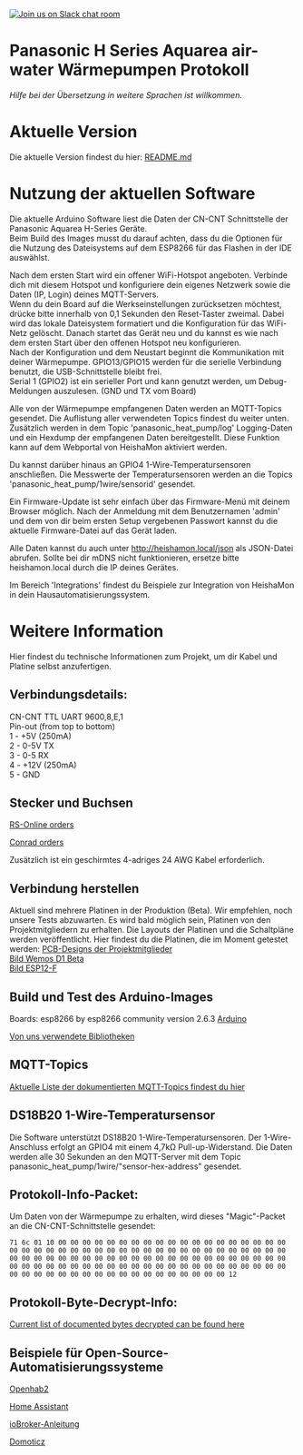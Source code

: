 [![Join us on Slack chat room](https://img.shields.io/badge/Slack-Join%20the%20chat%20room-orange)](https://join.slack.com/t/panasonic-wemos/shared_invite/enQtODg2MDY0NjE1OTI3LTgzYjkwMzIwNTAwZTMyYzgwNDQ1Y2QxYjkwODg3NjMyN2MyM2ViMDM3Yjc3OGE3MGRiY2FkYzI4MzZiZDVkNGE)

# Panasonic H Series Aquarea air-water Wärmepumpen Protokoll

*Hilfe bei der Übersetzung in weitere Sprachen ist willkommen.*

# Aktuelle Version
Die aktuelle Version findest du hier: [README.md](README.md)

# Nutzung der aktuellen Software
Die aktuelle Arduino Software liest die Daten der CN-CNT Schnittstelle der Panasonic Aquarea H-Series Geräte. \
Beim Build des Images musst du darauf achten, dass du die Optionen für die Nutzung des Dateisystems auf dem ESP8266 für das Flashen in der IDE auswählst.

Nach dem ersten Start wird ein offener WiFi-Hotspot angeboten. Verbinde dich mit diesem Hotspot und konfiguriere dein eigenes Netzwerk sowie die Daten (IP, Login) deines MQTT-Servers. \
Wenn du dein Board auf die Werkseinstellungen zurücksetzen möchtest, drücke bitte innerhalb von 0,1 Sekunden den Reset-Taster zweimal. Dabei wird das lokale Dateisystem formatiert und die Konfiguration für das WiFi-Netz gelöscht. Danach startet das Gerät neu und du kannst es wie nach dem ersten Start über den offenen Hotspot neu konfigurieren. \
Nach der Konfiguration und dem Neustart beginnt die Kommunikation mit deiner Wärmepumpe. GPIO13/GPIO15 werden für die serielle Verbindung benutzt, die USB-Schnittstelle bleibt frei. \
Serial 1 (GPIO2) ist ein serieller Port und kann genutzt werden, um Debug-Meldungen auszulesen. (GND und TX vom Board)

Alle von der Wärmepumpe empfangenen Daten werden an MQTT-Topics gesendet. Die Auflistung aller verwendeten Topics findest du weiter unten. Zusätzlich werden in dem Topic 'panasonic_heat_pump/log' Logging-Daten und ein Hexdump der empfangenen Daten bereitgestellt. Diese Funktion kann auf dem Webportal von HeishaMon aktiviert werden.

Du kannst darüber hinaus an GPIO4 1-Wire-Temperatursensoren anschließen. Die Messwerte der Temperatursensoren werden an die Topics 'panasonic_heat_pump/1wire/sensorid' gesendet.

Ein Firmware-Update ist sehr einfach über das Firmware-Menü mit deinem Browser möglich. Nach der Anmeldung mit dem Benutzernamen 'admin' und dem von dir beim ersten Setup vergebenen Passwort kannst du die aktuelle Firmware-Datei auf das Gerät laden.

Alle Daten kannst du auch unter http://heishamon.local/json als JSON-Datei abrufen. Sollte bei dir mDNS nicht funktionieren, ersetze bitte heishamon.local durch die IP deines Gerätes.

Im Bereich 'Integrations' findest du Beispiele zur Integration von HeishaMon in dein Hausautomatisierungssystem.

# Weitere Information
Hier findest du technische Informationen zum Projekt, um dir Kabel und Platine selbst anzufertigen.

## Verbindungsdetails:
CN-CNT TTL UART 9600,8,E,1  \
Pin-out (from top to bottom) \
1 - +5V (250mA)  \
2 - 0-5V TX  \
3 - 0-5 RX  \
4 - +12V (250mA) \
5 - GND

## Stecker und Buchsen
[RS-Online orders](Connectors_RSO.md)

[Conrad orders](Connectors_Conrad.md)

Zusätzlich ist ein geschirmtes 4-adriges 24 AWG Kabel erforderlich. 


## Verbindung herstellen
Aktuell sind mehrere Platinen in der Produktion (Beta). Wir empfehlen, noch unsere Tests abzuwarten.
Es wird bald möglich sein, Platinen von den Projektmitgliedern zu erhalten. Die Layouts der Platinen und die Schaltpläne werden veröffentlicht.
Hier findest du die Platinen, die im Moment getestet werden:
[PCB-Designs der Projektmitglieder](PCB_Designs.md) \
[Bild Wemos D1 Beta](WEMOSD1.JPG) \
[Bild ESP12-F](New_PCB.jpeg)



## Build und Test des Arduino-Images
Boards:
esp8266 by esp8266 community version 2.6.3 [Arduino](https://github.com/esp8266/Arduino/releases/tag/2.6.3)

[Von uns verwendete Bibliotheken](LIBSUSED.md)


## MQTT-Topics
[Aktuelle Liste der dokumentierten MQTT-Topics findest du hier](MQTT-Topics.md)

## DS18B20 1-Wire-Temperatursensor
Die Software unterstützt DS18B20 1-Wire-Temperatursensoren. Der 1-Wire-Anschluss erfolgt an GPIO4 mit einem 4,7kΩ Pull-up-Widerstand. Die Daten werden alle 30 Sekunden an den MQTT-Server mit dem Topic panasonic_heat_pump/1wire/"sensor-hex-address" gesendet.


## Protokoll-Info-Packet:
Um Daten von der Wärmepumpe zu erhalten, wird dieses "Magic"-Packet an die CN-CNT-Schnittstelle gesendet:

`71 6c 01 10 00 00 00 00 00 00 00 00 00 00 00 00 00 00 00 00 00 00 00 00 00 00 00 00 00 00 00 00 00 00 00 00 00 00 00 00 00 00 00 00 00 00 00 00 00 00 00 00 00 00 00 00 00 00 00 00 00 00 00 00 00 00 00 00 00 00 00 00 00 00 00 00 00 00 00 00 00 00 00 00 00 00 00 00 00 00 00 00 00 00 00 00 00 00 00 00 00 00 00 00 00 00 00 00 00 00 12`


## Protokoll-Byte-Decrypt-Info:
[Current list of documented bytes decrypted can be found here](ProtocolByteDecrypt.md)


## Beispiele für Open-Source-Automatisierungssysteme
[Openhab2](Integrations/Openhab2)

[Home Assistant](https://github.com/Egyras/HeishaMon/tree/master/Integrations/Home%20Assistant)

[ioBroker-Anleitung](Integrations/ioBroker_manual)

[Domoticz](Integrations/Domoticz)
